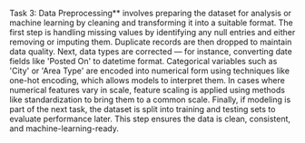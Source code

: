 Task 3: Data Preprocessing** involves preparing the dataset for analysis or machine learning by cleaning and transforming it into a suitable format. The first step is handling missing values by identifying any null entries and either removing or imputing them. Duplicate records are then dropped to maintain data quality. Next, data types are corrected — for instance, converting date fields like 'Posted On' to datetime format. Categorical variables such as 'City' or 'Area Type' are encoded into numerical form using techniques like one-hot encoding, which allows models to interpret them. In cases where numerical features vary in scale, feature scaling is applied using methods like standardization to bring them to a common scale. Finally, if modeling is part of the next task, the dataset is split into training and testing sets to evaluate performance later. This step ensures the data is clean, consistent, and machine-learning-ready.
